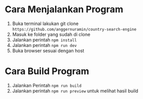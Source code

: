 # Cara Menjalankan Program

1. Buka terminal lakukan git clone `https://github.com/anggernuramin/country-search-engine`
2. Masuk ke folder yang sudah di clone
3. Jalankan perintah `npm install`
4. Jalankan perintah `npm run dev`
5. Buka browser sesuai dengan host

# Cara Build Program

1. Jalankan Perintah `npm run build`
2. Jalankan perintah `npm run preview` untuk melihat hasil build
